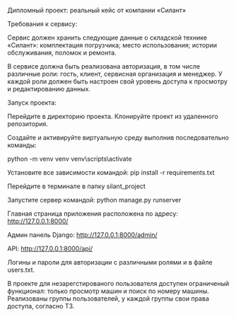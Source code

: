 Дипломный проект: реальный кейс от компании «Силант»

Требования к сервису:

Сервис должен хранить следующие данные о складской технике «Силант»: комплектация погрузчика; место использования; истории обслуживания, поломок и ремонта.

В сервисе должна быть реализована авторизация, в том числе различные роли: гость, клиент, сервисная организация и менеджер. У каждой роли должен быть настроен свой уровень доступа к просмотру и редактированию данных.

Запуск проекта:

Перейдите в директорию проекта. Клонируйте проект из удаленного репозитория.

Cоздайте и активируйте виртуальную среду выполнив последовательно команды:

python -m venv venv
venv\scripts\activate

Установите все зависимости командой:
pip install -r requirements.txt

Перейдите в терминале в папку silant_project

Запустите сервер командой:
python manage.py runserver

Главная страница приложения расположена по адресу:
http://127.0.0.1:8000/

Админ панель Django:
http://127.0.0.1:8000/admin/

API:
http://127.0.0.1:8000/api/

Логины и пароли для авторизации с различными ролями и в файле users.txt.

В проекте для незарегстированого пользователя доступен ограниченый функционал: только просмотр машин и поиск по номеру машины. Реализованы группы пользователей, у каждой группы свои права доступа, согласно ТЗ.
